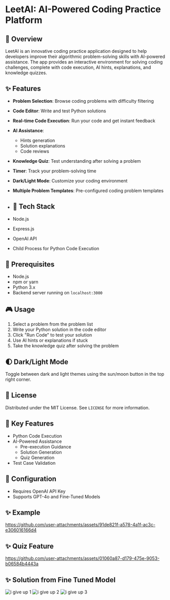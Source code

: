 # LeetAI: AI-Powered Coding Practice Platform

## 🚀 Overview

LeetAI is an innovative coding practice application designed to help developers improve their algorithmic problem-solving skills with AI-powered assistance. The app provides an interactive environment for solving coding challenges, complete with code execution, AI hints, explanations, and knowledge quizzes.

## ✨ Features

- **Problem Selection**: Browse coding problems with difficulty filtering
- **Code Editor**: Write and test Python solutions
- **Real-time Code Execution**: Run your code and get instant feedback
- **AI Assistance**:
  - Hints generation
  - Solution explanations
  - Code reviews
- **Knowledge Quiz**: Test understanding after solving a problem
- **Timer**: Track your problem-solving time
- **Dark/Light Mode**: Customize your coding environment
- **Multiple Problem Templates**: Pre-configured coding problem templates

- ## 🔧 Tech Stack

- Node.js
- Express.js
- OpenAI API
- Child Process for Python Code Execution


## 🔧 Prerequisites

- Node.js
- npm or yarn
- Python 3.x
- Backend server running on `localhost:3000`

## 🎮 Usage

1. Select a problem from the problem list
2. Write your Python solution in the code editor
3. Click "Run Code" to test your solution
4. Use AI hints or explanations if stuck
5. Take the knowledge quiz after solving the problem

## 🌓 Dark/Light Mode

Toggle between dark and light themes using the sun/moon button in the top right corner.

## 📄 License

Distributed under the MIT License. See `LICENSE` for more information.

## 🌟 Key Features

- Python Code Execution
- AI-Powered Assistance
  - Pre-execution Guidance
  - Solution Generation
  - Quiz Generation
- Test Case Validation

## 🔐 Configuration

- Requires OpenAI API Key
- Supports GPT-4o and Fine-Tuned Models

## ✨ Example

https://github.com/user-attachments/assets/91de821f-a578-4a1f-ac3c-e306016166d4

## ✨ Quiz Feature

https://github.com/user-attachments/assets/01060a87-d179-475e-9053-b06584b4443a

## ✨ Solution from Fine Tuned Model

![i give up 1](https://github.com/user-attachments/assets/dbd7d76c-f762-4ed6-a640-165e3da48085)
![i give up 2](https://github.com/user-attachments/assets/abdb6244-1dad-4a36-a79c-b97436cfad34)
![i give up 3](https://github.com/user-attachments/assets/a11be438-d7a0-4375-8c89-591cde98cfc1)

